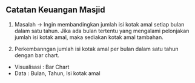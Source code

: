 ## Catatan Keuangan Masjid

1. Masalah -> Ingin membandingkan jumlah isi kotak amal setiap bulan dalam satu tahun. Jika ada bulan tertentu yang mengalami pelonjakan jumlah isi kotak amal, maka sediakan kotak amal tambahan.

2. Perkembanngan jumlah isi kotak amal per bulan dalam satu tahun dengan bar chart.
  - Visualisasi : Bar Chart
  - Data : Bulan, Tahun, Isi kotak amal

